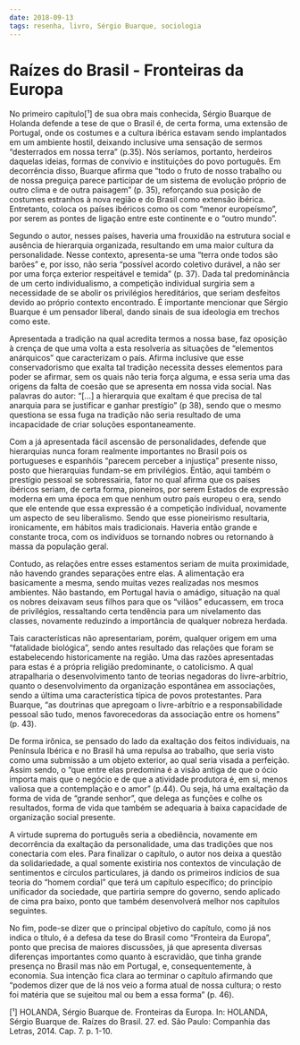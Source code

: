 ```yaml
---
date: 2018-09-13
tags: resenha, livro, Sérgio Buarque, sociologia
---
```


# Raízes do Brasil - Fronteiras da Europa

No primeiro capítulo[¹] de sua obra mais conhecida, Sérgio Buarque de Holanda defende a tese de que o Brasil é, de certa forma, uma extensão de Portugal, onde os costumes e a cultura ibérica estavam sendo implantados em um ambiente hostil, deixando inclusive uma sensação de sermos “desterrados em nossa terra” (p.35). Nós seríamos, portanto, herdeiros daquelas ideias, formas de convívio e instituições do povo português. Em decorrência disso, Buarque afirma que “todo o fruto de nosso trabalho ou de nossa preguiça parece participar de um sistema de evolução próprio de outro clima e de outra paisagem” (p. 35), reforçando sua posição de costumes estranhos à nova região e do Brasil como extensão ibérica. Entretanto, coloca os países ibéricos como os com “menor europeísmo”, por serem as pontes de ligação entre este continente e o “outro mundo”.

Segundo o autor, nesses países, haveria uma frouxidão na estrutura social e ausência de hierarquia organizada, resultando em uma maior cultura da personalidade. Nesse contexto, apresenta-se uma “terra onde todos são barões” e, por isso, não seria “possível acordo coletivo durável, a não ser por uma força exterior respeitável e temida” (p. 37). Dada tal predominância de um certo individualismo, a competição individual surgiria sem a necessidade de se abolir os privilégios hereditários, que seriam desfeitos devido ao próprio contexto encontrado. É importante mencionar que Sérgio Buarque é um pensador liberal, dando sinais de sua ideologia em trechos como este.

Apresentada a tradição na qual acredita termos a nossa base, faz oposição à crença de que uma volta a esta resolveria as situações de “elementos anárquicos” que caracterizam o país. Afirma inclusive que esse conservadorismo que exalta tal tradição necessita desses elementos para poder se afirmar, sem os quais não teria força alguma, e essa seria uma das origens da falta de coesão que se apresenta em nossa vida social. Nas palavras do autor: “[…] a hierarquia que exaltam é que precisa de tal anarquia para se justificar e ganhar prestígio” (p 38), sendo que o mesmo questiona se essa fuga na tradição não seria resultado de uma incapacidade de criar soluções espontaneamente.

Com a já apresentada fácil ascensão de personalidades, defende que hierarquias nunca foram realmente importantes no Brasil pois os portugueses e espanhóis “parecem perceber a injustiça” presente nisso, posto que hierarquias fundam-se em privilégios. Então, aqui também o prestígio pessoal se sobressairia, fator no qual afirma que os países ibéricos seriam, de certa forma, pioneiros, por serem Estados de expressão moderna em uma época em que nenhum outro país europeu o era, sendo que ele entende que essa expressão é a competição individual, novamente um aspecto de seu liberalismo. Sendo que esse pioneirismo resultaria, ironicamente, em hábitos mais tradicionais. Haveria então grande e constante troca, com os indivíduos se tornando nobres ou retornando à massa da população geral.

Contudo, as relações entre esses estamentos seriam de muita proximidade, não havendo grandes separações entre elas. A alimentação era basicamente a mesma, sendo muitas vezes realizadas nos mesmos ambientes. Não bastando, em Portugal havia o amádigo, situação na qual os nobres deixavam seus filhos para que os “vilãos” educassem, em troca de privilégios, ressaltando certa tendência para um nivelamento das classes, novamente reduzindo a importância de qualquer nobreza herdada.

Tais características não apresentariam, porém, qualquer origem em uma “fatalidade biológica”, sendo antes resultado das relações que foram se estabelecendo historicamente na região. Uma das razões apresentadas para estas é a própria religião predominante, o catolicismo. A qual atrapalharia o desenvolvimento tanto de teorias negadoras do livre-arbítrio, quanto o desenvolvimento da organização espontânea em associações, sendo a última uma característica típica de povos protestantes. Para Buarque, “as doutrinas que apregoam o livre-arbítrio e a responsabilidade pessoal são tudo, menos favorecedoras da associação entre os homens” (p. 43).

De forma irônica, se pensado do lado da exaltação dos feitos individuais, na Península Ibérica e no Brasil há uma repulsa ao trabalho, que seria visto como uma submissão a um objeto exterior, ao qual seria visada a perfeição. Assim sendo, o “que entre elas predomina é a visão antiga de que o ócio importa mais que o negócio e de que a atividade produtora é, em si, menos valiosa que a contemplação e o amor” (p.44). Ou seja, há uma exaltação da forma de vida de “grande senhor”, que delega as funções e colhe os resultados, forma de vida que também se adequaria à baixa capacidade de organização social presente.

A virtude suprema do português seria a obediência, novamente em decorrência da exaltação da personalidade, uma das tradições que nos conectaria com eles. Para finalizar o capítulo, o autor nos deixa a questão da solidariedade, a qual somente existiria nos contextos de vinculação de sentimentos e círculos particulares, já dando os primeiros indícios de sua teoria do “homem cordial” que terá um capítulo específico; do princípio unificador da sociedade, que partiria sempre do governo, sendo aplicado de cima pra baixo, ponto que também desenvolverá melhor nos capítulos seguintes.

No fim, pode-se dizer que o principal objetivo do capítulo, como já nos indica o título, é a defesa da tese do Brasil como “Fronteira da Europa”, ponto que precisa de maiores discussões, já que apresenta diversas diferenças importantes como quanto à escravidão, que tinha grande presença no Brasil mas não em Portugal, e, consequentemente, à economia. Sua intenção fica clara ao terminar o capítulo afirmando que “podemos dizer que de lá nos veio a forma atual de nossa cultura; o resto foi matéria que se sujeitou mal ou bem a essa forma” (p. 46).

[¹] HOLANDA, Sérgio Buarque de. Fronteiras da Europa. In: HOLANDA, Sérgio Buarque de. Raízes do Brasil. 27. ed. São Paulo: Companhia das Letras, 2014. Cap. 7. p. 1-10.

